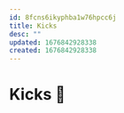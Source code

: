 ```yaml
---
id: 8fcns6ikyphba1w76hpcc6j
title: Kicks
desc: ""
updated: 1676842928338
created: 1676842928338
---
```


# Kicks 🦶
